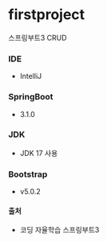 # firstproject
스프링부트3 CRUD

### IDE
* IntelliJ

### SpringBoot 
* 3.1.0

### JDK
* JDK 17 사용

### Bootstrap 
* v5.0.2

#### 출처
* 코딩 자율학습 스프링부트3
